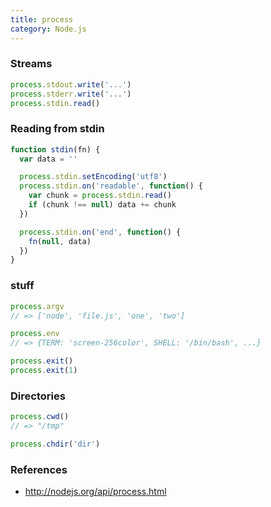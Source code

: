 ```yaml
---
title: process
category: Node.js
---
```


### Streams

```js
process.stdout.write('...')
process.stderr.write('...')
process.stdin.read()
```

### Reading from stdin

```js
function stdin(fn) {
  var data = ''

  process.stdin.setEncoding('utf8')
  process.stdin.on('readable', function() {
    var chunk = process.stdin.read()
    if (chunk !== null) data += chunk
  })

  process.stdin.on('end', function() {
    fn(null, data)
  })
}
```

### stuff

```js
process.argv
// => ['node', 'file.js', 'one', 'two']
```

```js
process.env
// => {TERM: 'screen-256color', SHELL: '/bin/bash', ...}
```

```js
process.exit()
process.exit(1)
```

### Directories

```js
process.cwd()
// => "/tmp"
```

```js
process.chdir('dir')
```

### References

- <http://nodejs.org/api/process.html>
